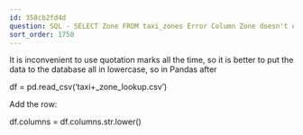 ```yaml
---
id: 358cb2fd4d
question: SQL - SELECT Zone FROM taxi_zones Error Column Zone doesn't exist
sort_order: 1750
---
```


It is inconvenient to use quotation marks all the time, so it is better to put the data to the database all in lowercase, so in Pandas after

df = pd.read_csv(‘taxi+_zone_lookup.csv’)

Add the row:

df.columns = df.columns.str.lower()

